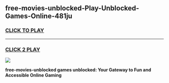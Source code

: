 
## free-movies-unblocked-Play-Unblocked-Games-Online-481ju
<h3>
<a href="https://premium76.site?title=free-movies-unblocked&ref=25A">CLICK TO PLAY</a></h3>
<hr>

<h3>
<a href="https://premium76.site?title=free-movies-unblocked&ref=25A">CLICK 2 PLAY</a>
  
</h3>

<a href="https://premium76.site?title=free-movies-unblocked&ref=25A"><img src="https://clearcache.store/games.png"></a>


**free-movies-unblocked games unblocked: Your Gateway to Fun and Accessible Online Gaming**

